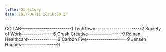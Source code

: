 ```yaml
---
title: Directory
date: 2017-06-11 20:16:00 Z
---
```


CO.LAB-------------------------1
TechTown-----------------------2
Society of Work----------------6
Crash Creative-----------------9
Roman Healthcare---------------9
Carbon Five--------------------9
Jensen Hughes------------------9